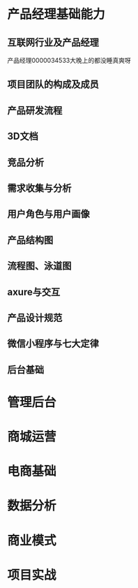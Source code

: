 # 产品经理基础能力

## 互联网行业及产品经理
产品经理0000034533大晚上的都没睡真爽呀

## 项目团队的构成及成员

## 产品研发流程

## 3D文档

## 竞品分析

## 需求收集与分析

## 用户角色与用户画像

## 产品结构图

## 流程图、泳道图

## axure与交互

## 产品设计规范

## 微信小程序与七大定律

## 后台基础

# 管理后台

# 商城运营

# 电商基础

# 数据分析

# 商业模式

# 项目实战
